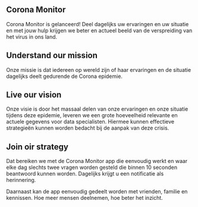 ## Corona Monitor
Corona Monitor is gelanceerd! Deel dagelijks uw ervaringen en uw situatie en met jouw hulp krijgen we beter en actueel beeld van de verspreiding van het virus in ons land.

## Understand our mission
Onze missie is dat iedereen op wereld zijn of haar ervaringen en de situatie dagelijks deelt gedurende de Corona epidemie. 

## Live our vision
Onze visie is door het massaal delen van onze ervaringen en onze situatie tijdens deze epidemie, leveren we een grote hoeveelheid relevante en actuele gegevens voor data specialisten. Hiermee kunnen effectieve strategieën kunnen worden bedacht bij de aanpak van deze crisis.

## Join oir strategy
Dat bereiken we met de Corona Monitor app die eenvoudig werkt en waar elke dag slechts twee vragen worden gesteld die binnen 10 seconden beantwoord kunnen worden. Dagelijks krijgt u een notificatie als herinnering.

Daarnaast kan de app eenvoudig gedeelt worden met vrienden, familie en kennissen. Hoe meer mensen deelnemen, hoe beter het inzicht.

